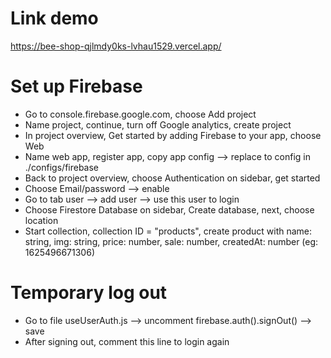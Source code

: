 # Link demo

https://bee-shop-qjlmdy0ks-lvhau1529.vercel.app/

# Set up Firebase

- Go to console.firebase.google.com, choose Add project
- Name project, continue, turn off Google analytics, create project
- In project overview, Get started by adding Firebase to your app, choose Web
- Name web app, register app, copy app config --> replace to config in ./configs/firebase
- Back to project overview, choose Authentication on sidebar, get started
- Choose Email/password --> enable
- Go to tab user --> add user --> use this user to login
- Choose Firestore Database on sidebar, Create database, next, choose location
- Start collection, collection ID = "products", create product with name: string, img: string, price: number, sale: number, createdAt: number (eg: 1625496671306)

# Temporary log out

- Go to file useUserAuth.js --> uncomment firebase.auth().signOut() --> save
- After signing out, comment this line to login again
